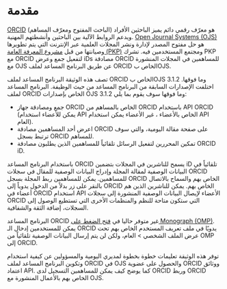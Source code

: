 # مقدمة

[ORCID](https://orcid.org/) (الباحث المفتوح ومعرّف المساهم) هو معرّف رقمي دائم يميز الباحثين الأفراد ويدعم الروابط الآلية بين الباحثين وأنشطتهم المهنية. [Open Journal Systems (OJS)](https://pkp.sfu.ca/ojs/) هو حل مفتوح المصدر لإدارة ونشر المجلات العلمية عبر الإنترنت التي يتم تطويرها وصيانتها من قبل [مشروع المعرفة العامة (PKP)](https://pkp.sfu.ca/) ومجتمع المستخدمين فيه. تشرك PKP مع ORCID لتفعيل جمع وعرض iDs مصادقة ORCID للمساهمين في المجلات المنشورة مع OJS عن طريق البرنامج المساعد لملف ORCID الخاص بOJS.

تصف هذه الوثيقة البرنامج المساعد لملف ORCID الخاص بOJS 3.1.2 وما فوقها. اختلفت الإصدارات السابقة من البرنامج المساعد من حيث الوظيفة. البرنامج المساعد لملف ORCID الخاص بإصدارات OJS 3.1.2 وما فوقها سوف يقوم بما يلي:
- جمع ومصادقة جهاز ORCID الخاص بالمساهم من ORCID باستخدام API ORCID (يمكن للأعضاء استخدام API الخاص بالأعضاء ، غير الأعضاء يمكن استخدام API العام).
- اعرض أحد المساهمين مصادقة ORCID على صفحة مقالة اليومية، والتي سوف ترتبط بسجل ORCID للمساهم.
- تمكين المحررين لتفعيل الرسائل تلقائياً للمساهمين الذين يطلبون مصادقة ORCID iD.

باستخدام البرنامج المساعد ORCID يسمح للناشرين في المجلات بتضمين iD تلقائياً في البيانات الوصفية لمقالة المجلة وإدراج البيانات الوصفية للمقال في سجلات ORCID للمساهمين. يمكن للمساهمين ربط المجلة بسجل ORCID الخاص بهم والسماح بالاتصال بالنقر على زر بدلاً من الدخول يدوياً إلى ORCID الخاص بهم. يمكن للناشرين الذين هم أعضاء في ORCID استخدام API الأعضاء لإيصال البيانات الوصفية المنشورة إلى سجلات ORCID التي ستكون متاحة للنظم والمنظمات الأخرى التي تستطيع الوصول إلى السجلات، إضافة الثقة والشفافية.

البرنامج المساعد ORCID غير متوفر حاليا في [فتح الضغط على Monograph (OMP)](https://pkp.sfu.ca/omp/). يمكن للمستخدمين إدخال الـ ORCID يدويًا في ملف تعريف المستخدم الخاص بهم تحت عرض الملف الشخصي > العام، ولكن لن يتم إرسال البيانات الوصفية تلقائياً من OMP إلى ORCID.

توفر هذه الوثيقة تعليمات خطوة بخطوة لمديري اليومية والمسؤولين عن كيفية استخدام وتكوين البرنامج المساعد لملف ORCID في OJS والحصول على عضوية ORCID ووثائق اعتماد API. كما يوضح كيف يمكن للمساهمين التسجيل لدى ORCID وربط ORCID الخاص بهم بالأعمال المنشورة مع OJS.

